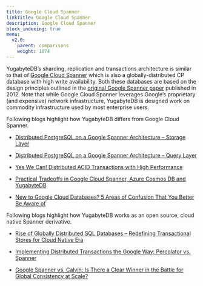 ```yaml
---
title: Google Cloud Spanner
linkTitle: Google Cloud Spanner
description: Google Cloud Spanner
block_indexing: true
menu:
  v2.0:
    parent: comparisons
    weight: 1074
---
```


YugabyteDB’s sharding, replication and transactions architecture is similar to that of [Google Cloud Spanner](https://cloud.google.com/spanner/) which is also a globally-distributed CP database with high write availability. Both these databases are based on the design principles outlined in the [original Google Spanner paper](https://research.google.com/archive/spanner-osdi2012.pdf) published in 2012. Note that while Google Cloud Spanner leverages Google’s proprietary (and expensive) network infrastructure, YugabyteDB is designed work on commodity infrastructure used by most enterprise users.

Following blogs highlight how YugabyteDB differs from Google Cloud Spanner.

- [Distributed PostgreSQL on a Google Spanner Architecture – Storage Layer](https://blog.yugabyte.com/distributed-postgresql-on-a-google-spanner-architecture-storage-layer/)

- [Distributed PostgreSQL on a Google Spanner Architecture – Query Layer](https://blog.yugabyte.com/distributed-postgresql-on-a-google-spanner-architecture-query-layer/)

- [Yes We Can! Distributed ACID Transactions with High Performance](https://blog.yugabyte.com/yes-we-can-distributed-acid-transactions-with-high-performance/)

- [Practical Tradeoffs in Google Cloud Spanner, Azure Cosmos DB and YugabyteDB](https://blog.yugabyte.com/practical-tradeoffs-in-google-cloud-spanner-azure-cosmos-db-and-yugabyte-db)

- [New to Google Cloud Databases? 5 Areas of Confusion That You Better Be Aware of](https://blog.yugabyte.com/new-to-google-cloud-databases-5-areas-of-confusion-that-you-better-be-aware-of/)

Following blogs highlight how YugabyteDB works as an open source, cloud native Spanner derivative.

- [Rise of Globally Distributed SQL Databases – Redefining Transactional Stores for Cloud Native Era](https://blog.yugabyte.com/rise-of-globally-distributed-sql-databases-redefining-transactional-stores-for-cloud-native-era/)

- [Implementing Distributed Transactions the Google Way: Percolator vs. Spanner](https://blog.yugabyte.com/implementing-distributed-transactions-the-google-way-percolator-vs-spanner/)

- [Google Spanner vs. Calvin: Is There a Clear Winner in the Battle for Global Consistency at Scale?](https://blog.yugabyte.com/google-spanner-vs-calvin-global-consistency-at-scale/)
